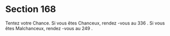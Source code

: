 # Section 168

Tentez votre Chance. Si vous êtes Chanceux, rendez -vous au
336 . Si vous êtes Malchanceux, rendez -vous au 249 .